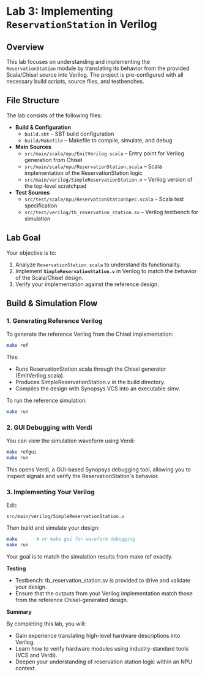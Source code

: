 
# Lab 3: Implementing `ReservationStation` in Verilog

## Overview
This lab focuses on understanding and implementing the `ReservationStation` module by translating its behavior from the provided Scala/Chisel source into Verilog. The project is pre-configured with all necessary build scripts, source files, and testbenches.

## File Structure
The lab consists of the following files:

- **Build & Configuration**
  - `build.sbt` – SBT build configuration
  - `build/Makefile` – Makefile to compile, simulate, and debug
- **Main Sources**
  - `src/main/scala/npu/EmitVerilog.scala` – Entry point for Verilog generation from Chisel
  - `src/main/scala/npu/ReservationStation.scala` – Scala implementation of the ReservationStation logic
  - `src/main/verilog/SimpleReservationStation.v` – Verilog version of the top-level scratchpad 
- **Test Sources**
  - `src/test/scala/npu/ReservationStationSpec.scala` – Scala test specification
  - `src/test/verilog/tb_reservation_station.sv` – Verilog testbench for simulation

## Lab Goal
Your objective is to:
1. Analyze `ReservationStation.scala` to understand its functionality.
2. Implement **`SimpleReservationStation.v`** in Verilog to match the behavior of the Scala/Chisel design.
3. Verify your implementation against the reference design.

## Build & Simulation Flow

### 1. Generating Reference Verilog
To generate the reference Verilog from the Chisel implementation:
```bash
make ref
```
This:

* Runs ReservationStation.scala through the Chisel generator (EmitVerilog.scala).
* Produces SimpleReservationStation.v in the build directory.
* Compiles the design with Synopsys VCS into an executable simv.

To run the reference simulation:
```bash 
make run
```

### 2. GUI Debugging with Verdi
You can view the simulation waveform using Verdi:
```bash
make refgui
make run
```
This opens Verdi, a GUI-based Synopsys debugging tool, allowing you to inspect signals and verify the ReservationStation's behavior.


### 3. Implementing Your Verilog
Edit:
```
src/main/verilog/SimpleReservationStation.v
```

Then build and simulate your design:
```bash
make       # or make gui for waveform debugging
make run
```
Your goal is to match the simulation results from make ref exactly.

**Testing**

* Testbench: tb_reservation_station.sv is provided to drive and validate your design.
* Ensure that the outputs from your Verilog implementation match those from the reference Chisel-generated design.

**Summary**

By completing this lab, you will:
* Gain experience translating high-level hardware descriptions into Verilog.
* Learn how to verify hardware modules using industry-standard tools (VCS and Verdi).
* Deepen your understanding of reservation station logic within an NPU context.





